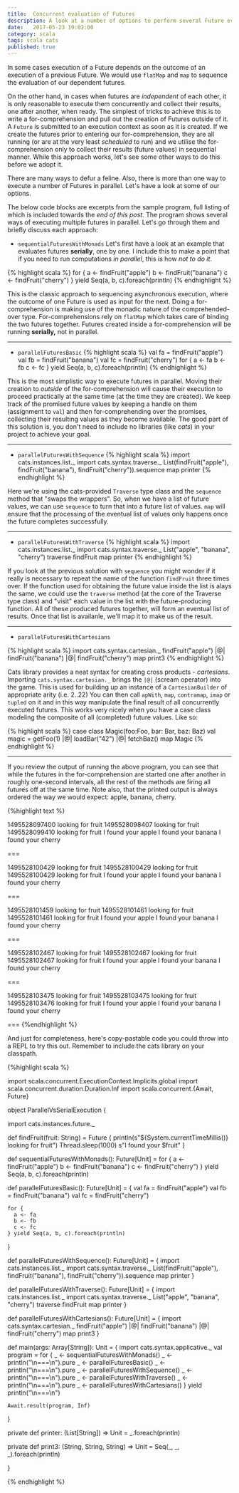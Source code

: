 ```yaml
---
title:  Concurrent evaluation of Futures
description: A look at a number of options to perform several Future evaluations concurrently with (and without) help of the cats library.
date:   2017-05-23 19:02:00
category: scala
tags: scala cats
published: true
---
```


In some cases execution of a Future depends on the outcome of an execution of a previous Future. We would use `flatMap` and `map` to sequence the evaluation of our dependent futures.

On the other hand, in cases when futures are _independent_ of each other, it is only reasonable to execute them concurrently and collect their results, one after another, when ready. The simplest of tricks to achieve this is to write a for-comprehension and pull out the creation of Futures outside of it.  A `Future` is submitted to an execution context as soon as it is created. If we create the futures prior to entering our for-comprehension, they are all running (or are at the very least _scheduled_ to run) and we utilise the for-comprehension only to collect their results (future values) in sequential manner. While this approach works, let's see some other ways to do this before we adopt it.

There are many ways to defur a feline. Also, there is more than one way to execute a number of Futures in parallel. Let's have a look at some of our options.




The below code blocks are excerpts from the sample program, full listing of which is included towards the _end of this post_. The program shows several ways of executing multiple futures in parallel. Let's go through them and briefly discuss each approach:

- `sequentialFuturesWithMonads`
Let's first have a look at an example that evaluates futures **serially**, one by one. I include this to make a point that if you need to run computations _in parallel_, this is how _not to do it_.

{% highlight scala %}
for {
  a <- findFruit("apple")
  b <- findFruit("banana")
  c <- findFruit("cherry")
} yield Seq(a, b, c).foreach(println)
{% endhighlight %}

This is the classic approach to sequencing asynchronous execution, where the outcome of one Future is used as input for the next. Doing a for-comprehension is making use of the monadic nature of the comprehended-over type. For-comprehensions rely on `flatMap` which takes care of binding the two futures together. Futures created inside a for-comprehension will be running **serially,** not in parallel.

______

- `parallelFuturesBasic`
{% highlight scala %}
val fa = findFruit("apple")
val fb = findFruit("banana")
val fc = findFruit("cherry")
for {
  a <- fa
  b <- fb
  c <- fc
} yield Seq(a, b, c).foreach(println)
{% endhighlight %}

This is the most simplistic way to execute futures in parallel. Moving their creation to _outside_ of the for-comprehension will cause their execution to proceed practically at the same time (at the time they are created). We keep track of the promised future values by keeping a handle on them (assignment to `val`) and then for-comprehending over the promises, collecting their resulting values as they become available. The good part of this solution is, you don't need to include no libraries (like _cats_) in your project to achieve your goal.

______

- `parallelFuturesWithSequence`
{% highlight scala %}
import cats.instances.list._
import cats.syntax.traverse._
List(findFruit("apple"), findFruit("banana"), findFruit("cherry")).sequence map printer
{% endhighlight %}

Here we're using the cats-provided `Traverse` type class and the `sequence` method that "swaps the wrappers". So, when we have a list of future values, we can use `sequence` to turn that into a future list of values. `map` will ensure that the processing of the eventual list of values only happens once the future completes successfully.

______

- `parallelFuturesWithTraverse`
{% highlight scala %}
import cats.instances.list._
import cats.syntax.traverse._
List("apple", "banana", "cherry") traverse findFruit map printer
{% endhighlight %}

If you look at the previous solution with `sequence` you might wonder if it really is necessary to repeat the name of the function `findFruit` three times over. If the function used for obtaining the future value inside the list is alays the same, we could use the `traverse` method (at the core of the Traverse type class) and "visit" each value in the list with the future-producing function. All of these produced futures together, will form an eventual list of results. Once that list is availanle, we'll map it to make us of the result.

______

- `parallelFuturesWithCartesians`

{% highlight scala %}
import cats.syntax.cartesian._
findFruit("apple") |@| findFruit("banana") |@| findFruit("cherry") map print3
{% endhighlight %}

Cats library provides a neat syntax for creating cross products - _cartesians_. Importing `cats.syntax.cartesian._` brings the `|@|` (scream operator) into the game. This is used for building up an instance of a `CartesianBuilder` of appropriate arity (i.e. 2..22) You can then call `apWith`, `map`, `contramap`, `imap` or `tupled` on it and in this way manipulate the final result of all concurrently executed futures. This works very nicely when you have a case class modeling the composite of all (completed) future values. Like so:

{% highlight scala %}
case class Magic(foo:Foo, bar: Bar, baz: Baz)
val magic = getFoo(1) |@| loadBar("42") |@| fetchBaz() map Magic
{% endhighlight %}


______

If you review the output of running the above program, you can see that while the futures in the for-comprehension are started one after another in roughly one-second intervals, all the rest of the methods are firing all futures off at the same time. Note also, that the printed output is always ordered the way we would expect: apple, banana, cherry.

{%highlight text %}

1495528097400 looking for fruit
1495528098407 looking for fruit
1495528099410 looking for fruit
I found your apple
I found your banana
I found your cherry

===

1495528100429 looking for fruit
1495528100429 looking for fruit
1495528100429 looking for fruit
I found your apple
I found your banana
I found your cherry

===

1495528101459 looking for fruit
1495528101461 looking for fruit
1495528101461 looking for fruit
I found your apple
I found your banana
I found your cherry

===

1495528102467 looking for fruit
1495528102467 looking for fruit
1495528102467 looking for fruit
I found your apple
I found your banana
I found your cherry

===

1495528103475 looking for fruit
1495528103475 looking for fruit
1495528103476 looking for fruit
I found your apple
I found your banana
I found your cherry

===
{%endhighlight %}

And just for completeness, here's copy-pastable code you could throw into a REPL to try this out. Remember to include the cats library on your classpath.

{%highlight scala %}

import scala.concurrent.ExecutionContext.Implicits.global
import scala.concurrent.duration.Duration.Inf
import scala.concurrent.{Await, Future}

object ParallelVsSerialExecution {

  import cats.instances.future._

  def findFruit(fruit: String) = Future {
    println(s"${System.currentTimeMillis()} looking for fruit")
    Thread.sleep(1000)
    s"I found your $fruit"
  }

  def sequentialFuturesWithMonads(): Future[Unit] =
    for {
      a <- findFruit("apple")
      b <- findFruit("banana")
      c <- findFruit("cherry")
    } yield Seq(a, b, c).foreach(println)


  def parallelFuturesBasic(): Future[Unit] = {
    val fa = findFruit("apple")
    val fb = findFruit("banana")
    val fc = findFruit("cherry")

    for {
      a <- fa
      b <- fb
      c <- fc
    } yield Seq(a, b, c).foreach(println)
  }

  def parallelFuturesWithSequence(): Future[Unit] = {
    import cats.instances.list._
    import cats.syntax.traverse._
    List(findFruit("apple"), findFruit("banana"), findFruit("cherry")).sequence map printer
  }

  def parallelFuturesWithTraverse(): Future[Unit] = {
    import cats.instances.list._
    import cats.syntax.traverse._
    List("apple", "banana", "cherry") traverse findFruit map printer
  }

  def parallelFuturesWithCartesians(): Future[Unit] = {
    import cats.syntax.cartesian._
    findFruit("apple") |@| findFruit("banana") |@| findFruit("cherry") map print3
  }

  def main(args: Array[String]): Unit = {
    import cats.syntax.applicative._
    val program = for {
      _ <- sequentialFuturesWithMonads()
      _ <- println("\n===\n").pure
      _ <- parallelFuturesBasic()
      _ <- println("\n===\n").pure
      _ <- parallelFuturesWithSequence()
      _ <- println("\n===\n").pure
      _ <- parallelFuturesWithTraverse()
      _ <- println("\n===\n").pure
      _ <- parallelFuturesWithCartesians()
    } yield println("\n===\n")

    Await.result(program, Inf)
  }

  private def printer: (List[String]) => Unit = _.foreach(println)

  private def print3: (String, String, String) => Unit = Seq(_, _, _).foreach(println)

}

{% endhighlight %}


